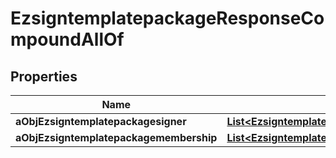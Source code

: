 

# EzsigntemplatepackageResponseCompoundAllOf


## Properties

| Name | Type | Description | Notes |
|------------ | ------------- | ------------- | -------------|
|**aObjEzsigntemplatepackagesigner** | [**List&lt;EzsigntemplatepackagesignerResponseCompound&gt;**](EzsigntemplatepackagesignerResponseCompound.md) |  |  |
|**aObjEzsigntemplatepackagemembership** | [**List&lt;EzsigntemplatepackagemembershipResponseCompound&gt;**](EzsigntemplatepackagemembershipResponseCompound.md) |  |  |



